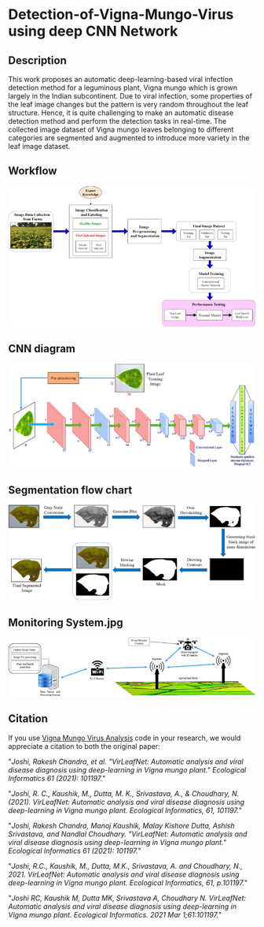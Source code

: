 # Detection-of-Vigna-Mungo-Virus using deep CNN Network

## Description
This work proposes an automatic deep-learning-based viral infection detection method for a leguminous plant, Vigna mungo which is grown largely in the Indian subcontinent. Due to viral infection, some properties of the leaf image changes but the pattern is very random throughout the leaf structure. Hence, it is quite challenging to make an automatic disease detection method and perform the detection tasks in real-time. The collected image dataset of Vigna mungo leaves belonging to different categories are segmented and augmented to introduce more variety in the leaf image dataset.

## Workflow
<img src="figure/framework.jpg"/>

## CNN diagram
<img src="figure/cnn.jpg"/>

## Segmentation flow chart
<img src="figure/segmentation.jpg"/>

## Monitoring System.jpg
<img src="figure/monitoring_system.jpg"/>


## Citation

If you use [Vigna Mungo Virus Analysis](https://github.com/manojkaushik/Detection-of-Vigna-Mungo-Virus) code in your research, we would appreciate a citation to both the original paper:

"*Joshi, Rakesh Chandra, et al. "VirLeafNet: Automatic analysis and viral disease diagnosis using deep-learning in Vigna mungo plant." Ecological Informatics 61 (2021): 101197.*"

"*Joshi, R. C., Kaushik, M., Dutta, M. K., Srivastava, A., & Choudhary, N. (2021). VirLeafNet: Automatic analysis and viral disease diagnosis using deep-learning in Vigna mungo plant. Ecological Informatics, 61, 101197.*"

"*Joshi, Rakesh Chandra, Manoj Kaushik, Malay Kishore Dutta, Ashish Srivastava, and Nandlal Choudhary. "VirLeafNet: Automatic analysis and viral disease diagnosis using deep-learning in Vigna mungo plant." Ecological Informatics 61 (2021): 101197.*"

"*Joshi, R.C., Kaushik, M., Dutta, M.K., Srivastava, A. and Choudhary, N., 2021. VirLeafNet: Automatic analysis and viral disease diagnosis using deep-learning in Vigna mungo plant. Ecological Informatics, 61, p.101197.*"

"*Joshi RC, Kaushik M, Dutta MK, Srivastava A, Choudhary N. VirLeafNet: Automatic analysis and viral disease diagnosis using deep-learning in Vigna mungo plant. Ecological Informatics. 2021 Mar 1;61:101197.*"